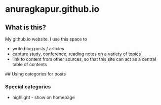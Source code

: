 # anuragkapur.github.io

## What is this?
My github.io website. I use this space to
* write blog posts / articles
* capture study, conference, reading notes on a variety of topics
* link to content from other sources, so that this site can act as a central table of contents

## Using categories for posts

### Special categories

* highlight - show on homepage
